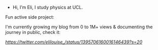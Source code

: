 - Hi, I’m Eli, I study physics at UCL.
  
Fun active side project:

I'm currently growing my blog from 0 to 1M+ views & documenting the journey in public, check it: 

<i>https://twitter.com/elilouise_/status/1395706160016146439?s=20</i>
<!---
elilouise/elilouise is a ✨ special ✨ repository because its `README.md` (this file) appears on your GitHub profile.
You can click the Preview link to take a look at your changes.
--->
